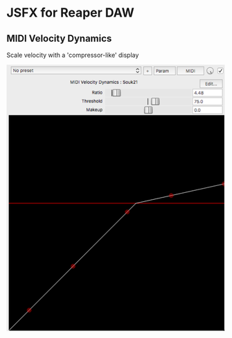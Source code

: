 # JSFX for Reaper DAW

## MIDI Velocity Dynamics

Scale velocity with a 'compressor-like' display

![MIDI Dynamics Screenshot](VelocityDynamicsScreenshot.png)
